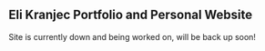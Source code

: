 ## Eli Kranjec Portfolio and Personal Website

Site is currently down and being worked on, will be back up soon!
